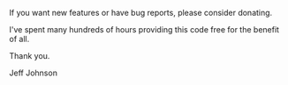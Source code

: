 If you want new features or have bug reports, please consider donating. 

I've spent many hundreds of hours providing this code free for the benefit of all.

Thank you.

Jeff Johnson

